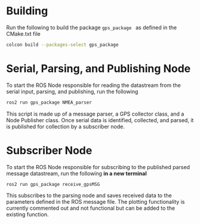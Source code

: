 # Building 
Run the following to build the package `gps_package ` as defined in the CMake.txt file
```bash
colcon build --packages-select gps_package
```

# Serial, Parsing, and Publishing Node
To start the ROS Node responsible for reading the datastream from the serial input, parsing, and publishing, run the following 
```bash
ros2 run gps_package NMEA_parser
```

This script is made up of a message parser, a GPS collector class, and a Node Publisher class. Once serial data is identified, collected, and parsed, it is published for collection by a subscriber node. 

# Subscriber Node 
To start the ROS Node responsible for subscribing to the published parsed message datastream, run the following **in a new terminal**
```bash
ros2 run gps_package receive_gpsMSG
```

This subscribes to the parsing node and saves received data to the parameters defined in the ROS message file. The plotting functionality is currently commented out and not functional but can be added to the existing function.
